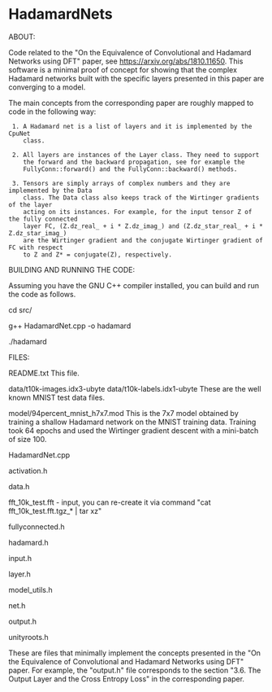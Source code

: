 # HadamardNets

ABOUT:

Code related to the "On the Equivalence of Convolutional and Hadamard Networks
using DFT" paper, see https://arxiv.org/abs/1810.11650. 
This software is a minimal proof of concept for showing that the complex Hadamard 
networks built with the specific layers presented in this paper are 
converging to a model.

 The main concepts from the corresponding paper are roughly mapped to code
 in the following way:
 
     1. A Hadamard net is a list of layers and it is implemented by the CpuNet
        class.
        
     2. All layers are instances of the Layer class. They need to support
        the forward and the backward propagation, see for example the
        FullyConn::forward() and the FullyConn::backward() methods.
        
     3. Tensors are simply arrays of complex numbers and they are implemented by the Data
        class. The Data class also keeps track of the Wirtinger gradients of the layer
        acting on its instances. For example, for the input tensor Z of the fully connected
        layer FC, (Z.dz_real_ + i * Z.dz_imag_) and (Z.dz_star_real_ + i * Z.dz_star_imag_)
        are the Wirtinger gradient and the conjugate Wirtinger gradient of FC with respect
        to Z and Z* = conjugate(Z), respectively.

BUILDING AND RUNNING THE CODE:

Assuming you have the GNU C++ compiler installed, you can build and
run the code as follows.

cd src/

g++ HadamardNet.cpp -o hadamard

./hadamard

FILES:

README.txt
  This file.

data/t10k-images.idx3-ubyte
data/t10k-labels.idx1-ubyte
  These are the well known MNIST test data files.

model/94percent_mnist_h7x7.mod
  This is the 7x7 model obtained by training a shallow Hadamard network on the MNIST
  training data. Training took 64 epochs and used the Wirtinger gradient descent with a
  mini-batch of size 100.

HadamardNet.cpp

activation.h

data.h

fft_10k_test.fft - input, you can re-create it via command "cat fft_10k_test.fft.tgz_* | tar xz"

fullyconnected.h

hadamard.h

input.h

layer.h

model_utils.h

net.h

output.h

unityroots.h
  
  
  These are files that minimally implement the concepts presented in the
  "On the Equivalence of Convolutional and Hadamard Networks using DFT" paper.
  For example, the "output.h" file corresponds to the section
  "3.6. The Output Layer and the Cross Entropy Loss" in the corresponding paper.


